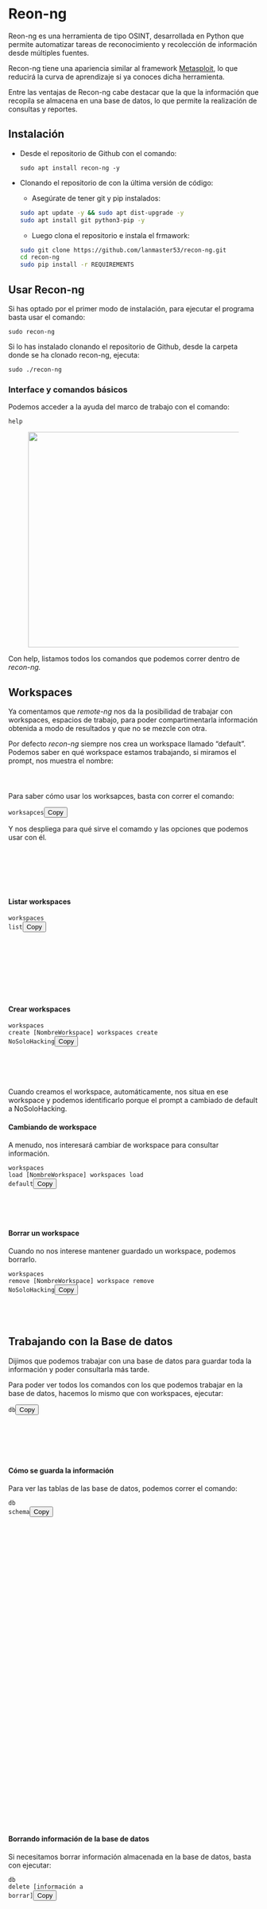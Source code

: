 # Reon-ng

Reon-ng es una herramienta de tipo OSINT, desarrollada en Python que permite automatizar tareas de reconocimiento y recolección de información desde múltiples fuentes.

Recon-ng tiene una apariencia similar al framework [Metasploit](https://www.metasploit.com/), lo que reducirá la curva de aprendizaje si ya conoces dicha herramienta.

Entre las ventajas de Recon-ng cabe destacar que la que la información que recopila se almacena en una base de datos, lo que permite la realización de consultas y reportes.

## Instalación

- Desde el repositorio de Github con el comando:

  `sudo apt install recon-ng -y`

- Clonando el repositorio de con la última versión de código:

  -  Asegúrate de tener git y pip instalados:

  ```bash
  sudo apt update -y && sudo apt dist-upgrade -y
  sudo apt install git python3-pip -y
  ```

  - Luego clona el repositorio e instala el frmawork:

  ```bash
  sudo git clone https://github.com/lanmaster53/recon-ng.git
  cd recon-ng
  sudo pip install -r REQUIREMENTS
  ```
## Usar Recon-ng

Si has optado por el primer modo de instalación, para ejecutar el programa basta usar el comando:

``sudo recon-ng``

Si lo has instalado clonando el repositorio de Github, desde la carpeta donde se ha clonado recon-ng, ejecuta:

`sudo ./recon-ng`

### Interface y comandos básicos

Podemos acceder a la ayuda del marco de trabajo con el comando: 

``help``



<div class="wp-block-image is-style-default"><figure class="aligncenter size-large"><img decoding="async" width="514" height="433" src="https://www.nosolohacking.info/wp-content/uploads/2020/10/image-32.png" data-src="https://www.nosolohacking.info/wp-content/uploads/2020/10/image-32.png" alt="" class="wp-image-2204 lazy loaded" data-srcset="https://www.nosolohacking.info/wp-content/uploads/2020/10/image-32.png 514w, https://www.nosolohacking.info/wp-content/uploads/2020/10/image-32-300x253.png 300w" data-sizes="(max-width: 514px) 100vw, 514px" sizes="(max-width: 514px) 100vw, 514px" srcset="https://www.nosolohacking.info/wp-content/uploads/2020/10/image-32.png 514w, https://www.nosolohacking.info/wp-content/uploads/2020/10/image-32-300x253.png 300w" data-was-processed="true"></figure></div>



<p>Con help, listamos todos los comandos que podemos correr dentro de <em>recon-ng.</em> </p>



<h2 class="wp-block-heading">Workspaces</h2>



<p>Ya comentamos que <em>remote-ng</em> nos da la posibilidad de trabajar con workspaces, espacios de trabajo, para poder compartimentarla información obtenida a modo de resultados y que no se mezcle con otra.</p>



<p>Por defecto <em>recon-ng </em>siempre nos crea un workspace llamado “default”. Podemos saber en qué workspace estamos trabajando, si miramos el prompt, nos muestra el nombre:</p>



<div class="wp-block-image is-style-default"><figure class="aligncenter size-large"><img decoding="async" width="160" height="26" src="data:image/svg+xml,%3Csvg%20xmlns='http://www.w3.org/2000/svg'%20viewBox='0%200%20160%2026'%3E%3C/svg%3E" data-src="https://www.nosolohacking.info/wp-content/uploads/2020/10/image-33.png" alt="" class="wp-image-2205 lazy"></figure></div>



<p>Para saber cómo usar los worksapces, basta con correr el comando:</p>



<span data-copy-format="" data-button-text="Copy" data-button-position="inside" data-button-copy-text="Copied!" data-style="button" data-button-title="Copy to Clipboard" data-selector="pre" class="copy-the-code-wrap copy-the-code-style-button copy-the-code-inside-wrap"><pre class="wp-block-code copy-the-code-target"><code>worksapces</code><button class="copy-the-code-button" data-style="button" title="Copy to Clipboard">Copy</button></pre></span>



<p>Y nos despliega para qué sirve el comamdo y las opciones que podemos usar con él<em>.</em></p>



<div class="wp-block-image is-style-default"><figure class="aligncenter size-large"><img decoding="async" width="408" height="78" src="data:image/svg+xml,%3Csvg%20xmlns='http://www.w3.org/2000/svg'%20viewBox='0%200%20408%2078'%3E%3C/svg%3E" data-src="https://www.nosolohacking.info/wp-content/uploads/2020/10/image-34.png" alt="" class="wp-image-2206 lazy" data-srcset="https://www.nosolohacking.info/wp-content/uploads/2020/10/image-34.png 408w, https://www.nosolohacking.info/wp-content/uploads/2020/10/image-34-300x57.png 300w" data-sizes="(max-width: 408px) 100vw, 408px"></figure></div>



<h4 class="wp-block-heading">Listar workspaces</h4>



<span data-copy-format="" data-button-text="Copy" data-button-position="inside" data-button-copy-text="Copied!" data-style="button" data-button-title="Copy to Clipboard" data-selector="pre" class="copy-the-code-wrap copy-the-code-style-button copy-the-code-inside-wrap"><pre class="wp-block-code copy-the-code-target"><code>workspaces list</code><button class="copy-the-code-button" data-style="button" title="Copy to Clipboard">Copy</button></pre></span>



<div class="wp-block-image is-style-default"><figure class="aligncenter size-large"><img decoding="async" width="332" height="112" src="data:image/svg+xml,%3Csvg%20xmlns='http://www.w3.org/2000/svg'%20viewBox='0%200%20332%20112'%3E%3C/svg%3E" data-src="https://www.nosolohacking.info/wp-content/uploads/2020/10/image-35.png" alt="" class="wp-image-2207 lazy" data-srcset="https://www.nosolohacking.info/wp-content/uploads/2020/10/image-35.png 332w, https://www.nosolohacking.info/wp-content/uploads/2020/10/image-35-300x101.png 300w" data-sizes="(max-width: 332px) 100vw, 332px"></figure></div>



<h4 class="wp-block-heading">Crear workspaces</h4>



<span data-copy-format="" data-button-text="Copy" data-button-position="inside" data-button-copy-text="Copied!" data-style="button" data-button-title="Copy to Clipboard" data-selector="pre" class="copy-the-code-wrap copy-the-code-style-button copy-the-code-inside-wrap"><pre class="wp-block-code copy-the-code-target"><code>workspaces create [NombreWorkspace]
workspaces create NoSoloHacking</code><button class="copy-the-code-button" data-style="button" title="Copy to Clipboard">Copy</button></pre></span>



<div class="wp-block-image is-style-default"><figure class="aligncenter size-large"><img decoding="async" width="454" height="54" src="data:image/svg+xml,%3Csvg%20xmlns='http://www.w3.org/2000/svg'%20viewBox='0%200%20454%2054'%3E%3C/svg%3E" data-src="https://www.nosolohacking.info/wp-content/uploads/2020/10/image-36.png" alt="" class="wp-image-2208 lazy" data-srcset="https://www.nosolohacking.info/wp-content/uploads/2020/10/image-36.png 454w, https://www.nosolohacking.info/wp-content/uploads/2020/10/image-36-300x36.png 300w" data-sizes="(max-width: 454px) 100vw, 454px"></figure></div>



<p>Cuando creamos el workspace, automáticamente, nos situa en ese workspace y podemos identificarlo porque el prompt a cambiado de default a NoSoloHacking.</p>



<h4 class="wp-block-heading">Cambiando de workspace</h4>



<p>A menudo, nos interesará cambiar de workspace para consultar información.</p>



<span data-copy-format="" data-button-text="Copy" data-button-position="inside" data-button-copy-text="Copied!" data-style="button" data-button-title="Copy to Clipboard" data-selector="pre" class="copy-the-code-wrap copy-the-code-style-button copy-the-code-inside-wrap"><pre class="wp-block-code copy-the-code-target"><code>workspaces load [NombreWorkspace]
workspaces load default</code><button class="copy-the-code-button" data-style="button" title="Copy to Clipboard">Copy</button></pre></span>



<div class="wp-block-image is-style-default"><figure class="aligncenter size-large"><img decoding="async" width="429" height="47" src="data:image/svg+xml,%3Csvg%20xmlns='http://www.w3.org/2000/svg'%20viewBox='0%200%20429%2047'%3E%3C/svg%3E" data-src="https://www.nosolohacking.info/wp-content/uploads/2020/10/image-37.png" alt="" class="wp-image-2209 lazy" data-srcset="https://www.nosolohacking.info/wp-content/uploads/2020/10/image-37.png 429w, https://www.nosolohacking.info/wp-content/uploads/2020/10/image-37-300x33.png 300w" data-sizes="(max-width: 429px) 100vw, 429px"></figure></div>



<h4 class="wp-block-heading">Borrar un workspace</h4>



<p>Cuando no nos interese mantener guardado un workspace, podemos borrarlo.</p>



<span data-copy-format="" data-button-text="Copy" data-button-position="inside" data-button-copy-text="Copied!" data-style="button" data-button-title="Copy to Clipboard" data-selector="pre" class="copy-the-code-wrap copy-the-code-style-button copy-the-code-inside-wrap"><pre class="wp-block-code copy-the-code-target"><code>workspaces remove [NombreWorkspace]
workspace remove NoSoloHacking</code><button class="copy-the-code-button" data-style="button" title="Copy to Clipboard">Copy</button></pre></span>



<div class="wp-block-image is-style-default"><figure class="aligncenter size-large"><img decoding="async" width="503" height="38" src="data:image/svg+xml,%3Csvg%20xmlns='http://www.w3.org/2000/svg'%20viewBox='0%200%20503%2038'%3E%3C/svg%3E" data-src="https://www.nosolohacking.info/wp-content/uploads/2020/10/image-38.png" alt="" class="wp-image-2210 lazy" data-srcset="https://www.nosolohacking.info/wp-content/uploads/2020/10/image-38.png 503w, https://www.nosolohacking.info/wp-content/uploads/2020/10/image-38-300x23.png 300w" data-sizes="(max-width: 503px) 100vw, 503px"></figure></div>



<h2 class="wp-block-heading">Trabajando con la Base de datos</h2>



<p>Dijimos que podemos trabajar con una base de datos para guardar toda la información y poder consultarla más tarde.</p>



<p>Para poder ver todos los comandos con los que podemos trabajar en la base de datos, hacemos lo mismo que con workspaces, ejecutar:</p>



<span data-copy-format="" data-button-text="Copy" data-button-position="inside" data-button-copy-text="Copied!" data-style="button" data-button-title="Copy to Clipboard" data-selector="pre" class="copy-the-code-wrap copy-the-code-style-button copy-the-code-inside-wrap"><pre class="wp-block-code copy-the-code-target"><code>db</code><button class="copy-the-code-button" data-style="button" title="Copy to Clipboard">Copy</button></pre></span>



<div class="wp-block-image is-style-default"><figure class="aligncenter size-large"><img decoding="async" width="425" height="70" src="data:image/svg+xml,%3Csvg%20xmlns='http://www.w3.org/2000/svg'%20viewBox='0%200%20425%2070'%3E%3C/svg%3E" data-src="https://www.nosolohacking.info/wp-content/uploads/2020/10/image-39.png" alt="" class="wp-image-2211 lazy" data-srcset="https://www.nosolohacking.info/wp-content/uploads/2020/10/image-39.png 425w, https://www.nosolohacking.info/wp-content/uploads/2020/10/image-39-300x49.png 300w" data-sizes="(max-width: 425px) 100vw, 425px"></figure></div>



<h4 class="wp-block-heading">Cómo se guarda la información</h4>



<p>Para ver las tablas de las base de datos, podemos correr el comando:</p>



<span data-copy-format="" data-button-text="Copy" data-button-position="inside" data-button-copy-text="Copied!" data-style="button" data-button-title="Copy to Clipboard" data-selector="pre" class="copy-the-code-wrap copy-the-code-style-button copy-the-code-inside-wrap"><pre class="wp-block-code copy-the-code-target"><code>db schema</code><button class="copy-the-code-button" data-style="button" title="Copy to Clipboard">Copy</button></pre></span>



<div class="wp-block-image is-style-default"><figure class="aligncenter size-large"><img decoding="async" width="308" height="605" src="data:image/svg+xml,%3Csvg%20xmlns='http://www.w3.org/2000/svg'%20viewBox='0%200%20308%20605'%3E%3C/svg%3E" data-src="https://www.nosolohacking.info/wp-content/uploads/2020/10/image-41.png" alt="" class="wp-image-2213 lazy" data-srcset="https://www.nosolohacking.info/wp-content/uploads/2020/10/image-41.png 308w, https://www.nosolohacking.info/wp-content/uploads/2020/10/image-41-153x300.png 153w" data-sizes="(max-width: 308px) 100vw, 308px"></figure></div>



<h4 class="wp-block-heading">Borrando información de la base de datos</h4>



<p>Si necesitamos borrar información almacenada en la base de datos, basta con ejecutar:</p>



<span data-copy-format="" data-button-text="Copy" data-button-position="inside" data-button-copy-text="Copied!" data-style="button" data-button-title="Copy to Clipboard" data-selector="pre" class="copy-the-code-wrap copy-the-code-style-button copy-the-code-inside-wrap"><pre class="wp-block-code copy-the-code-target"><code>db delete [información a borrar]</code><button class="copy-the-code-button" data-style="button" title="Copy to Clipboard">Copy</button></pre></span>



<figure class="wp-block-image size-large is-style-default"><img decoding="async" width="970" height="49" src="data:image/svg+xml,%3Csvg%20xmlns='http://www.w3.org/2000/svg'%20viewBox='0%200%20970%2049'%3E%3C/svg%3E" data-src="https://www.nosolohacking.info/wp-content/uploads/2020/10/image-42.png" alt="" class="wp-image-2215 lazy" data-srcset="https://www.nosolohacking.info/wp-content/uploads/2020/10/image-42.png 970w, https://www.nosolohacking.info/wp-content/uploads/2020/10/image-42-300x15.png 300w, https://www.nosolohacking.info/wp-content/uploads/2020/10/image-42-768x39.png 768w" data-sizes="(max-width: 970px) 100vw, 970px"></figure>



<figure class="wp-block-image size-large is-style-default"><img decoding="async" width="643" height="109" src="data:image/svg+xml,%3Csvg%20xmlns='http://www.w3.org/2000/svg'%20viewBox='0%200%20643%20109'%3E%3C/svg%3E" data-src="https://www.nosolohacking.info/wp-content/uploads/2020/10/image-43.png" alt="" class="wp-image-2216 lazy" data-srcset="https://www.nosolohacking.info/wp-content/uploads/2020/10/image-43.png 643w, https://www.nosolohacking.info/wp-content/uploads/2020/10/image-43-300x51.png 300w" data-sizes="(max-width: 643px) 100vw, 643px"></figure>



<h2 class="wp-block-heading">Uso de claves de 3rd parties</h2>



<p>Podemos cargar en <em>recon-ng </em>las claves de otros servicios como Shodan. PAra ello usamos el comando:</p>



<span data-copy-format="" data-button-text="Copy" data-button-position="inside" data-button-copy-text="Copied!" data-style="button" data-button-title="Copy to Clipboard" data-selector="pre" class="copy-the-code-wrap copy-the-code-style-button copy-the-code-inside-wrap"><pre class="wp-block-code copy-the-code-target"><code>keys</code><button class="copy-the-code-button" data-style="button" title="Copy to Clipboard">Copy</button></pre></span>



<figure class="wp-block-image size-large is-style-default"><img decoding="async" width="374" height="80" src="data:image/svg+xml,%3Csvg%20xmlns='http://www.w3.org/2000/svg'%20viewBox='0%200%20374%2080'%3E%3C/svg%3E" data-src="https://www.nosolohacking.info/wp-content/uploads/2020/10/image-44.png" alt="" class="wp-image-2217 lazy" data-srcset="https://www.nosolohacking.info/wp-content/uploads/2020/10/image-44.png 374w, https://www.nosolohacking.info/wp-content/uploads/2020/10/image-44-300x64.png 300w" data-sizes="(max-width: 374px) 100vw, 374px"></figure>



<h4 class="wp-block-heading">Listar claves</h4>



<p>Para saber todas las claves que tenemos metidas</p>



<span data-copy-format="" data-button-text="Copy" data-button-position="inside" data-button-copy-text="Copied!" data-style="button" data-button-title="Copy to Clipboard" data-selector="pre" class="copy-the-code-wrap copy-the-code-style-button copy-the-code-inside-wrap"><pre class="wp-block-code copy-the-code-target"><code>keys list</code><button class="copy-the-code-button" data-style="button" title="Copy to Clipboard">Copy</button></pre></span>



<h4 class="wp-block-heading">Agregando claves</h4>



<p>Si queremos por ejemplo agregar la API de Shodan, ejecutamos:</p>



<span data-copy-format="" data-button-text="Copy" data-button-position="inside" data-button-copy-text="Copied!" data-style="button" data-button-title="Copy to Clipboard" data-selector="pre" class="copy-the-code-wrap copy-the-code-style-button copy-the-code-inside-wrap"><pre class="wp-block-code copy-the-code-target"><code>keys add shodan_api [API de Shodan]</code><button class="copy-the-code-button" data-style="button" title="Copy to Clipboard">Copy</button></pre></span>



<h2 class="wp-block-heading">Mostrando información almacenada</h2>



<p>Para poder ver una parte de la información recolectada, como dominio, credenciales, hosts.. basta con usar el comando show y lo que queremos ver.</p>



<span data-copy-format="" data-button-text="Copy" data-button-position="inside" data-button-copy-text="Copied!" data-style="button" data-button-title="Copy to Clipboard" data-selector="pre" class="copy-the-code-wrap copy-the-code-style-button copy-the-code-inside-wrap"><pre class="wp-block-syntaxhighlighter-code copy-the-code-target">show [información]
show hosts
show domains
show credentials<button class="copy-the-code-button" data-style="button" title="Copy to Clipboard">Copy</button></pre></span>



<figure class="wp-block-image size-large is-style-default"><img decoding="async" width="1024" height="76" src="data:image/svg+xml,%3Csvg%20xmlns='http://www.w3.org/2000/svg'%20viewBox='0%200%201024%2076'%3E%3C/svg%3E" data-src="https://www.nosolohacking.info/wp-content/uploads/2020/10/image-45-1024x76.png" alt="" class="wp-image-2219 lazy" data-srcset="https://www.nosolohacking.info/wp-content/uploads/2020/10/image-45-1024x76.png 1024w, https://www.nosolohacking.info/wp-content/uploads/2020/10/image-45-300x22.png 300w, https://www.nosolohacking.info/wp-content/uploads/2020/10/image-45-768x57.png 768w, https://www.nosolohacking.info/wp-content/uploads/2020/10/image-45.png 1115w" data-sizes="(max-width: 1024px) 100vw, 1024px"></figure>



<h2 class="wp-block-heading">Creando snapshots</h2>



<p>Si queremos crear snapshots/backups de los wokspaces, lo que tenemos que hacer es usar el comando:</p>



<span data-copy-format="" data-button-text="Copy" data-button-position="inside" data-button-copy-text="Copied!" data-style="button" data-button-title="Copy to Clipboard" data-selector="pre" class="copy-the-code-wrap copy-the-code-style-button copy-the-code-inside-wrap"><pre class="wp-block-code copy-the-code-target"><code>snapshot</code><button class="copy-the-code-button" data-style="button" title="Copy to Clipboard">Copy</button></pre></span>



<div class="wp-block-image is-style-default"><figure class="aligncenter size-large"><img decoding="async" width="403" height="58" src="data:image/svg+xml,%3Csvg%20xmlns='http://www.w3.org/2000/svg'%20viewBox='0%200%20403%2058'%3E%3C/svg%3E" data-src="https://www.nosolohacking.info/wp-content/uploads/2020/10/image-46.png" alt="" class="wp-image-2220 lazy" data-srcset="https://www.nosolohacking.info/wp-content/uploads/2020/10/image-46.png 403w, https://www.nosolohacking.info/wp-content/uploads/2020/10/image-46-300x43.png 300w" data-sizes="(max-width: 403px) 100vw, 403px"></figure></div>



<h4 class="wp-block-heading">Crear snapshots</h4>



<span data-copy-format="" data-button-text="Copy" data-button-position="inside" data-button-copy-text="Copied!" data-style="button" data-button-title="Copy to Clipboard" data-selector="pre" class="copy-the-code-wrap copy-the-code-style-button copy-the-code-inside-wrap"><pre class="wp-block-code copy-the-code-target"><code>snapshots take</code><button class="copy-the-code-button" data-style="button" title="Copy to Clipboard">Copy</button></pre></span>



<h4 class="wp-block-heading">Borrar snapshots</h4>



<span data-copy-format="" data-button-text="Copy" data-button-position="inside" data-button-copy-text="Copied!" data-style="button" data-button-title="Copy to Clipboard" data-selector="pre" class="copy-the-code-wrap copy-the-code-style-button copy-the-code-inside-wrap"><pre class="wp-block-code copy-the-code-target"><code>snapshots remove [nombre snapshot]</code><button class="copy-the-code-button" data-style="button" title="Copy to Clipboard">Copy</button></pre></span>



<h4 class="wp-block-heading">Listar Snapshots</h4>



<span data-copy-format="" data-button-text="Copy" data-button-position="inside" data-button-copy-text="Copied!" data-style="button" data-button-title="Copy to Clipboard" data-selector="pre" class="copy-the-code-wrap copy-the-code-style-button copy-the-code-inside-wrap"><pre class="wp-block-code copy-the-code-target"><code>snapshots list</code><button class="copy-the-code-button" data-style="button" title="Copy to Clipboard">Copy</button></pre></span>



<h4 class="wp-block-heading">Cargar snapshot</h4>



<span data-copy-format="" data-button-text="Copy" data-button-position="inside" data-button-copy-text="Copied!" data-style="button" data-button-title="Copy to Clipboard" data-selector="pre" class="copy-the-code-wrap copy-the-code-style-button copy-the-code-inside-wrap"><pre class="wp-block-code copy-the-code-target"><code>snapshot load [nombre snapshot]</code><button class="copy-the-code-button" data-style="button" title="Copy to Clipboard">Copy</button></pre></span>



<figure class="wp-block-embed-youtube wp-block-embed is-type-video is-provider-youtube wp-embed-aspect-16-9 wp-has-aspect-ratio"><div class="wp-block-embed__wrapper">
<iframe loading="lazy" title="RECON-NG comandos básicos e interfaz - OSINT tools - (Parte 2)" width="640" height="360" src="https://www.youtube.com/embed/l229O4ZUFa4?feature=oembed" frameborder="0" allow="accelerometer; autoplay; clipboard-write; encrypted-media; gyroscope; picture-in-picture; web-share" referrerpolicy="strict-origin-when-cross-origin" allowfullscreen=""></iframe>
</div></figure>



<div class="wp-block-image is-style-default"><figure class="aligncenter"><img class="lazy" decoding="async" src="data:image/svg+xml,%3Csvg%20xmlns='http://www.w3.org/2000/svg'%20viewBox='0%200%201%201'%3E%3C/svg%3E" data-src="https://media0.giphy.com/media/26u4lOMA8JKSnL9Uk/giphy.gif" alt="My Work Is Done Reaction GIF by SpongeBob SquarePants"></figure></div>



<h4 class="wp-block-heading">Enlace a la parte 3</h4>



<figure class="wp-block-embed-wordpress wp-block-embed is-type-wp-embed is-provider-no-solo-hacking"><div class="wp-block-embed__wrapper">
<blockquote class="wp-embedded-content" data-secret="Zei2J0X0QU"><a href="https://www.nosolohacking.info/recon-ng-parte3-los-modulos-y-su-marketplace/">Recon-ng (parte3): Los módulos y su marketplace</a></blockquote><iframe loading="lazy" class="wp-embedded-content" sandbox="allow-scripts" security="restricted" style="position: absolute; clip: rect(1px, 1px, 1px, 1px);" title="“Recon-ng (parte3): Los módulos y su marketplace” — No Solo Hacking" src="https://www.nosolohacking.info/recon-ng-parte3-los-modulos-y-su-marketplace/embed/#?secret=cMdOsoJpl5#?secret=Zei2J0X0QU" data-secret="Zei2J0X0QU" width="600" height="338" frameborder="0" marginwidth="0" marginheight="0" scrolling="no"></iframe>
</div></figure>
<div class="post-views content-post post-2203 entry-meta load-static">
				<span class="post-views-icon dashicons dashicons-chart-bar"></span> <span class="post-views-label">Post Views:</span> <span class="post-views-count">11,107</span>
			</div>        <script>
        function pinIt()
        {
            var e = document.createElement('script');
            e.setAttribute('type','text/javascript');
            e.setAttribute('charset','UTF-8');
            e.setAttribute('src','https://assets.pinterest.com/js/pinmarklet.js?r='+Math.random()*99999999);
            document.body.appendChild(e);
        }
        </script>
    
        <div class="post-share">
            <div class="post-share-icons cf"> 
                                    <a class="facebook" href="https://www.facebook.com/sharer.php?u=https://www.nosolohacking.info/recon-ng-parte2-introduccion-a-la-interfaz-y-comandos-basicos/" target="_blank">
                        <i class="fab fa-facebook"></i>
                    </a>
                                    <a class="x-twitter" href="http://twitter.com/share?url=https://www.nosolohacking.info/recon-ng-parte2-introduccion-a-la-interfaz-y-comandos-basicos/&amp;text=Recon-ng%20%28Parte2%29%3A%20Introducci%C3%B3n%20a%20la%20interfaz%20y%20comandos%20b%C3%A1sicos" target="_blank">
                        <i class="fa-brands fa-x-twitter"></i>
                    </a>
                                    <a class="envelope" href="mailto:?subject=Recon-ng%20(Parte2):%20Introducción%20a%20la%20interfaz%20y%20comandos%20básicos&amp;body=https://www.nosolohacking.info/recon-ng-parte2-introduccion-a-la-interfaz-y-comandos-basicos/" target="_blank">
                        <i class="fas fa-envelope-open"></i>
                    </a>
                                    <a class="linkedin" href="https://www.linkedin.com/sharing/share-offsite/?url=https://www.nosolohacking.info/recon-ng-parte2-introduccion-a-la-interfaz-y-comandos-basicos/&amp;title=Recon-ng%20%28Parte2%29%3A%20Introducci%C3%B3n%20a%20la%20interfaz%20y%20comandos%20b%C3%A1sicos" target="_blank">
                        <i class="fab fa-linkedin"></i>
                    </a>
                                    <a href="javascript:pinIt();" class="pinterest">
                        <i class="fab fa-pinterest"></i>
                    </a>
                                    <a class="telegram" href="https://t.me/share/url?url=https://www.nosolohacking.info/recon-ng-parte2-introduccion-a-la-interfaz-y-comandos-basicos/&amp;title=Recon-ng%20%28Parte2%29%3A%20Introducci%C3%B3n%20a%20la%20interfaz%20y%20comandos%20b%C3%A1sicos" target="_blank">
                        <i class="fab fa-telegram"></i>
                    </a>
                                    <a class="whatsapp" href="https://api.whatsapp.com/send?text=https://www.nosolohacking.info/recon-ng-parte2-introduccion-a-la-interfaz-y-comandos-basicos/&amp;title=Recon-ng%20%28Parte2%29%3A%20Introducci%C3%B3n%20a%20la%20interfaz%20y%20comandos%20b%C3%A1sicos" target="_blank">
                        <i class="fab fa-whatsapp"></i>
                    </a>
                                    <a class="reddit" href="https://www.reddit.com/submit?url=https://www.nosolohacking.info/recon-ng-parte2-introduccion-a-la-interfaz-y-comandos-basicos/&amp;title=Recon-ng%20%28Parte2%29%3A%20Introducci%C3%B3n%20a%20la%20interfaz%20y%20comandos%20b%C3%A1sicos" target="_blank">
                        <i class="fab fa-reddit"></i>
                    </a>
                                <a class="print-r" href="javascript:window.print()"> <i class="fas fa-print"></i></a>
            </div>
        </div>
                        <div class="clearfix mb-3"></div>
                    
    <nav class="navigation post-navigation" aria-label="Posts">
    	<h2 class="screen-reader-text">Post navigation</h2>
    	<div class="nav-links"><div class="nav-previous"><a href="https://www.nosolohacking.info/recon-ng-instalacion/" rel="prev"><div class="fas fa-angle-double-left"></div><span> Recon-ng, ¿qué es?</span></a></div><div class="nav-next"><a href="https://www.nosolohacking.info/recon-ng-parte3-los-modulos-y-su-marketplace/" rel="next"><span>Recon-ng (parte3): Los módulos y su marketplace </span><div class="fas fa-angle-double-right"></div></a></div></div>
    </nav>                
